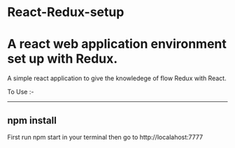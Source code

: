 # React-Redux-setup
# A react web application environment set up with Redux.

A simple react application to give the knowledege of flow Redux with React.

To Use :- 

--------
npm install
----------

First run npm start in your terminal then go to http://localahost:7777
